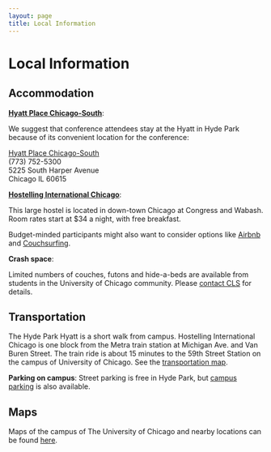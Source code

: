 ```yaml
---
layout: page
title: Local Information
---
```


# Local Information

## Accommodation

**[Hyatt Place Chicago-South](http://www.chicagosouthuniversity.place.hyatt.com/en/hotel/home.html)**:

We suggest that conference attendees stay at the Hyatt in Hyde Park because of its convenient location for the conference:

[Hyatt Place Chicago-South](http://www.chicagosouthuniversity.place.hyatt.com/en/hotel/home.html) <br>
(773) 752-5300 <br>
5225 South Harper Avenue <br>
Chicago IL 60615

**[Hostelling International Chicago](http://hichicago.org/)**:

This large hostel is located in down-town Chicago at Congress and Wabash. Room rates start at $34 a night, with free breakfast.

Budget-minded participants might also want to consider options like [Airbnb](https://www.airbnb.com/) and [Couchsurfing](https://www.couchsurfing.com/).

**Crash space**:

Limited numbers of couches, futons and hide-a-beds are available from 
students in the University of Chicago community. Please [contact CLS](mailto:clsconf53@gmail.com) for details.

## Transportation

The Hyde Park Hyatt is a short walk from campus. Hostelling International Chicago is one block from the Metra train station at Michigan Ave. and Van Buren Street.  The train ride is about  15 minutes to the 59th Street Station on the campus of University of 
Chicago. See the [transportation map](http://metrarail.com/metra/en/home/maps_schedules/metra_system_map/me/map.html).

**Parking on campus**: Street parking is free in Hyde Park, but [campus parking](http://maps.uchicago.edu/directions/parking/) is also available.

## Maps

Maps of the campus of The University of Chicago and nearby locations can be found [here](http://maps.uchicago.edu/index.shtml).
